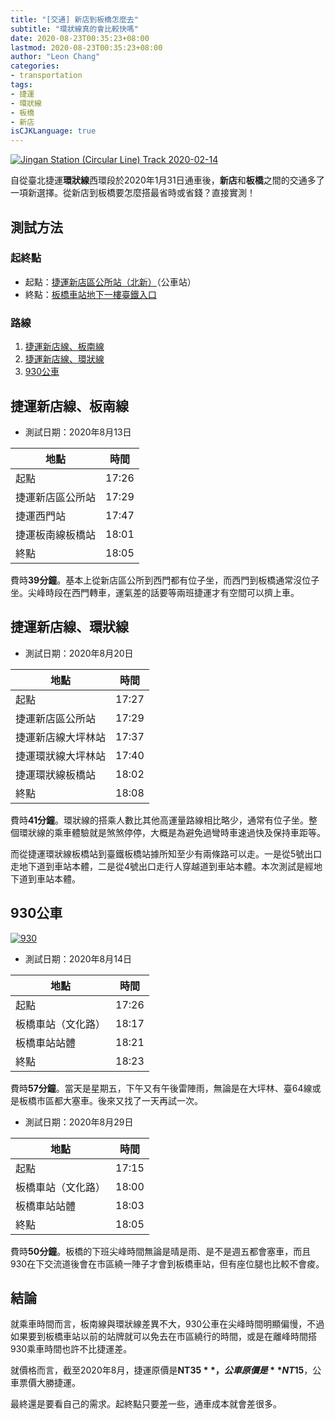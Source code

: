 ```yaml
---
title: "[交通] 新店到板橋怎麼去"
subtitle: "環狀線真的會比較快嗎"
date: 2020-08-23T00:35:23+08:00
lastmod: 2020-08-23T00:35:23+08:00
author: "Leon Chang"
categories:
- transportation
tags:
- 捷運
- 環狀線
- 板橋
- 新店
isCJKLanguage: true
---
```


[![Jingan Station (Circular Line) Track 2020-02-14][Cover]][CoverLink]

自從臺北捷運**環狀線**西環段於2020年1月31日通車後，**新店**和**板橋**之間的交通多了一項新選擇。從新店到板橋要怎麼搭最省時或省錢？直接實測！

## 測試方法

### 起終點

- 起點：[捷運新店區公所站（北新）][Xindian]（公車站）
- 終點：[板橋車站地下一樓臺鐵入口][Banqiao]

### 路線

1. [捷運新店線、板南線](#捷運新店線、板南線)
1. [捷運新店線、環狀線](#捷運新店線、環狀線)
1. [930公車](#930公車)

## 捷運新店線、板南線

- 測試日期：2020年8月13日

| 地點             | 時間  |
|------------------|-------|
| 起點             | 17:26 |
| 捷運新店區公所站 | 17:29 |
| 捷運西門站       | 17:47 |
| 捷運板南線板橋站 | 18:01 |
| 終點             | 18:05 |

費時**39分鐘**。基本上從新店區公所到西門都有位子坐，而西門到板橋通常沒位子坐。尖峰時段在西門轉車，運氣差的話要等兩班捷運才有空間可以擠上車。

## 捷運新店線、環狀線

- 測試日期：2020年8月20日

| 地點               | 時間  |
|--------------------|-------|
| 起點               | 17:27 |
| 捷運新店區公所站   | 17:29 |
| 捷運新店線大坪林站 | 17:37 |
| 捷運環狀線大坪林站 | 17:40 |
| 捷運環狀線板橋站   | 18:02 |
| 終點               | 18:08 |

費時**41分鐘**。環狀線的搭乘人數比其他高運量路線相比略少，通常有位子坐。整個環狀線的乘車體驗就是煞煞停停，大概是為避免過彎時車速過快及保持車距等。

而從捷運環狀線板橋站到臺鐵板橋站據所知至少有兩條路可以走。一是從5號出口走地下道到車站本體，二是從4號出口走行人穿越道到車站本體。本次測試是經地下道到車站本體。

## 930公車

[![930][930]][930]

- 測試日期：2020年8月14日

| 地點               | 時間  |
|--------------------|-------|
| 起點               | 17:26 |
| 板橋車站（文化路） | 18:17 |
| 板橋車站站體       | 18:21 |
| 終點               | 18:23 |

費時**57分鐘**。當天是星期五，下午又有午後雷陣雨，無論是在大坪林、臺64線或是板橋市區都大塞車。後來又找了一天再試一次。

- 測試日期：2020年8月29日

| 地點               | 時間  |
|--------------------|-------|
| 起點               | 17:15 |
| 板橋車站（文化路） | 18:00 |
| 板橋車站站體       | 18:03 |
| 終點               | 18:05 |

費時**50分鐘**。板橋的下班尖峰時間無論是晴是雨、是不是週五都會塞車，而且930在下交流道後會在市區繞一陣子才會到板橋車站，但有座位腿也比較不會痠。

## 結論

就乘車時間而言，板南線與環狀線差異不大，930公車在尖峰時間明顯偏慢，不過如果要到板橋車站以前的站牌就可以免去在市區繞行的時間，或是在離峰時間搭930乘車時間也許不比捷運差。

就價格而言，截至2020年8月，捷運原價是**NT$35**，公車原價是**NT$15**，公車票價大勝捷運。

最終還是要看自己的需求。起終點只要差一些，通車成本就會差很多。

[Cover]: https://upload.wikimedia.org/wikipedia/commons/thumb/4/48/Jingan_Station_%28Circular_Line%29_Track_2020-02-14.jpg/512px-Jingan_Station_%28Circular_Line%29_Track_2020-02-14.jpg
[CoverLink]: https://commons.wikimedia.org/wiki/File:Jingan_Station_(Circular_Line)_Track_2020-02-14.jpg "Foxy1219 / CC BY-SA (https://creativecommons.org/licenses/by-sa/4.0)"
[Xindian]: https://www.openstreetmap.org/node/1996853626
[Banqiao]: https://www.openstreetmap.org/node/4681583354
[930]: http://www.sindianbus.com.tw/uploads/tadnews/image/930-1070719.jpg "新店客運"
